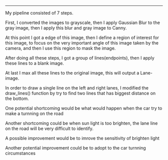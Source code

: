---

My pipeline consisted of 7 steps. 

First, I converted the images to grayscale, then I apply Gaussian Blur to the gray image, then I apply this blur and gray image to Canny. 

At this point I got a edge of this image, then I define a region of interest for this image, to focus on the very important angle of this image taken by the camera, and then I use this region to mask the image. 

After doing all these steps, I got a group of lines(endpoints), then I apply these lines to a blank image. 

At last I max all these lines to the original image, this will output a Lane-image.

In order to draw a single line on the left and right lanes, I modified the draw_lines() function by try to find two lines that has biggest distance on the bottom.

One potential shortcoming would be what would happen when the car try to make a turnning on the road

Another shortcoming could be when sun light is too brighten, the lane line on the road will be very difficult to identify.

A possible improvement would be to imrove the sensitivity of brighten light

Another potential improvement could be to adopt to the car turnning circumstances
